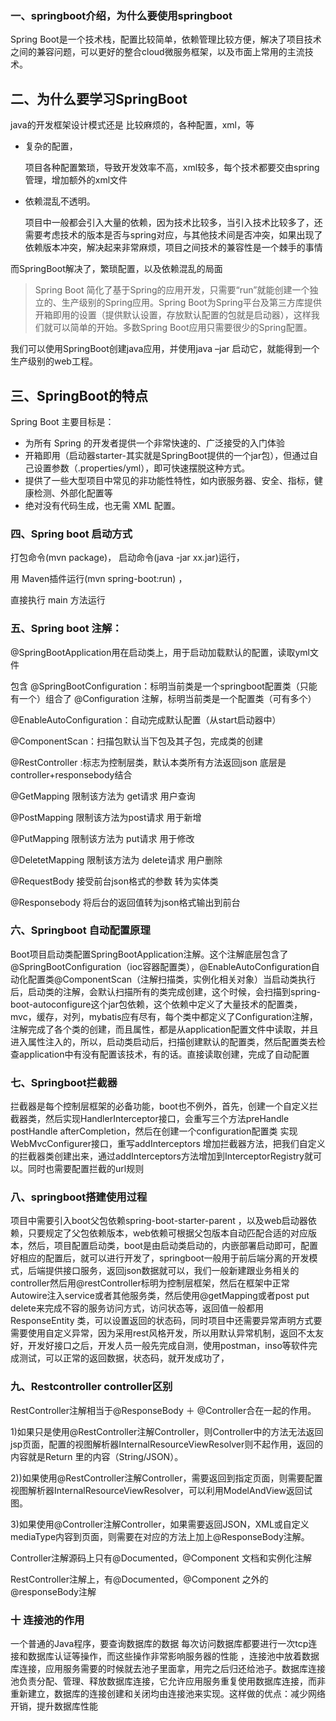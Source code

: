 ### 一、springboot介绍，为什么要使用springboot

Spring Boot是一个技术栈，配置比较简单，依赖管理比较方便，解决了项目技术之间的兼容问题，可以更好的整合cloud微服务框架，以及市面上常用的主流技术。



## 二、为什么要学习SpringBoot

java的开发框架设计模式还是 比较麻烦的，各种配置，xml，等

- 复杂的配置，

  项目各种配置繁琐，导致开发效率不高，xml较多，每个技术都要交由spring管理，增加额外的xml文件

- 依赖混乱不透明。

  项目中一般都会引入大量的依赖，因为技术比较多，当引入技术比较多了，还需要考虑技术的版本是否与spring对应，与其他技术间是否冲突，如果出现了依赖版本冲突，解决起来非常麻烦，项目之间技术的兼容性是一个棘手的事情



而SpringBoot解决了，繁琐配置，以及依赖混乱的局面

> Spring Boot 简化了基于Spring的应用开发，只需要“run”就能创建一个独立的、生产级别的Spring应用。Spring Boot为Spring平台及第三方库提供开箱即用的设置（提供默认设置，存放默认配置的包就是启动器），这样我们就可以简单的开始。多数Spring Boot应用只需要很少的Spring配置。

我们可以使用SpringBoot创建java应用，并使用java –jar 启动它，就能得到一个生产级别的web工程。

## 三、SpringBoot的特点

Spring Boot 主要目标是：

- 为所有 Spring 的开发者提供一个非常快速的、广泛接受的入门体验
- 开箱即用（启动器starter-其实就是SpringBoot提供的一个jar包），但通过自己设置参数（.properties/yml），即可快速摆脱这种方式。
- 提供了一些大型项目中常见的非功能性特性，如内嵌服务器、安全、指标，健康检测、外部化配置等
- 绝对没有代码生成，也无需 XML 配置。

### 四、Spring boot 启动方式

打包命令(mvn package)， 启动命令(java -jar xx.jar)运行，

用 Maven插件运行(mvn spring-boot:run) ，

直接执行 main 方法运行



### 五、Spring boot 注解：

@SpringBootApplication用在启动类上，用于启动加载默认的配置，读取yml文件

包含 @SpringBootConfiguration：标明当前类是一个springboot配置类（只能有一个）组合了 @Configuration 注解，标明当前类是一个配置类（可有多个）

@EnableAutoConfiguration：自动完成默认配置（从start启动器中）

@ComponentScan：扫描包默认当下包及其子包，完成类的创建 

@RestController :标志为控制层类，默认本类所有方法返回json 底层是 controller+responsebody结合

@GetMapping 限制该方法为 get请求 用户查询

@PostMapping 限制该方法为post请求 用于新增

@PutMapping 限制该方法为 put请求 用于修改

@DeletetMapping 限制该方法为 delete请求 用户删除

 

@RequestBody 接受前台json格式的参数 转为实体类

@Responsebody 将后台的返回值转为json格式输出到前台





### 六、Springboot 自动配置原理

Boot项目启动类配置SpringBootApplication注解。这个注解底层包含了@SpringBootConfiguration（ioc容器配置类），@EnableAutoConfiguration自动化配置类@ComponentScan（注解扫描类，实例化相关对象）当启动类执行后，启动类的注解，会默认扫描所有的类完成创建，这个时候，会扫描到spring-boot-autoconfigure这个jar包依赖，这个依赖中定义了大量技术的配置类，mvc，缓存，对列，mybatis应有尽有，每个类中都定义了Configuration注解，注解完成了各个类的创建，而且属性，都是从application配置文件中读取，并且进入属性注入的，所以，启动类启动后，扫描创建默认的配置类，然后配置类去检查application中有没有配置该技术，有的话。直接读取创建，完成了自动配置



### 七、Springboot拦截器

拦截器是每个控制层框架的必备功能，boot也不例外，首先，创建一个自定义拦截器类，然后实现HandlerInterceptor接口，会重写三个方法preHandle postHandle afterCompletion，然后在创建一个configuration配置类 实现WebMvcConfigurer接口，重写addInterceptors 增加拦截器方法，把我们自定义的拦截器类创建出来，通过addInterceptors方法增加到InterceptorRegistry就可以。同时也需要配置拦截的url规则



### 八、springboot搭建使用过程

项目中需要引入boot父包依赖spring-boot-starter-parent ，以及web启动器依赖，只要规定了父包依赖版本，web依赖可根据父包版本自动匹配合适的对应版本，然后，项目配置启动类，boot是由启动类启动的，内嵌部署启动即可，配置好相应的配置后，就可以进行开发了，springboot一般用于前后端分离的开发模式，后端提供接口服务，返回json数据就可以，我们一般新建跟业务相关的controller然后用@restController标明为控制层框架，然后在框架中正常Autowire注入service或者其他服务类，然后使用@getMapping或者post put delete来完成不容的服务访问方式，访问状态等，返回值一般都用ResponseEntity 类，可以设置返回的状态码，同时项目中还需要异常声明方式要需要使用自定义异常，因为采用rest风格开发，所以用默认异常机制，返回不太友好，开发好接口之后，开发人员一般先完成自测，使用postman，inso等软件完成测试，可以正常的返回数据，状态码，就开发成功了，

### 九、Restcontroller controller区别

RestController注解相当于@ResponseBody ＋ @Controller合在一起的作用。

 

1)如果只是使用@RestController注解Controller，则Controller中的方法无法返回jsp页面，配置的视图解析器InternalResourceViewResolver则不起作用，返回的内容就是Return 里的内容（String/JSON）。

2))如果使用@RestController注解Controller，需要返回到指定页面，则需要配置视图解析器InternalResourceViewResolver，可以利用ModelAndView返回试图。

3)如果使用@Controller注解Controller，如果需要返回JSON，XML或自定义mediaType内容到页面，则需要在对应的方法上加上@ResponseBody注解。

 

Controller注解源码上只有@Documented，@Component 文档和实例化注解

RestController注解上，有@Documented，@Component 之外的@responseBody注解

### 十 连接池的作用

 一个普通的Java程序，要查询数据库的数据  每次访问数据库都要进行一次tcp连接和数据库认证等操作，而这些操作非常影响服务器的性能 ，连接池中放着数据库连接，应用服务需要的时候就去池子里面拿，用完之后归还给池子。数据库连接池负责分配、管理、释放数据库连接，它允许应用服务重复使用数据库连接，而非重新建立，数据库的连接创建和关闭均由连接池来实现。这样做的优点：减少网络开销，提升数据库性能